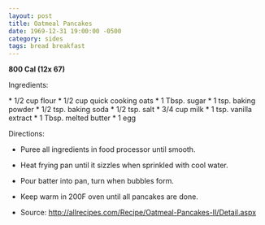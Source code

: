 ```yaml
---
layout: post
title: Oatmeal Pancakes
date: 1969-12-31 19:00:00 -0500
category: sides
tags: bread breakfast
---
```

<b>800 Cal (12x 67)</b>
<p>Ingredients:</p>
* 1/2 cup flour
* 1/2 cup quick cooking oats
* 1 Tbsp. sugar
* 1 tsp. baking powder
* 1/2 tsp. baking soda
* 1/2 tsp. salt
* 3/4 cup milk
* 1 tsp. vanilla extract
* 1 Tbsp. melted butter
* 1 egg

<p>Directions:</p>

* Puree all ingredients in food processor until smooth.
* Heat frying pan until it sizzles when sprinkled with cool water.
* Pour batter into pan, turn when bubbles form.
* Keep warm in 200F oven until all pancakes are done.

* Source: http://allrecipes.com/Recipe/Oatmeal-Pancakes-II/Detail.aspx 
